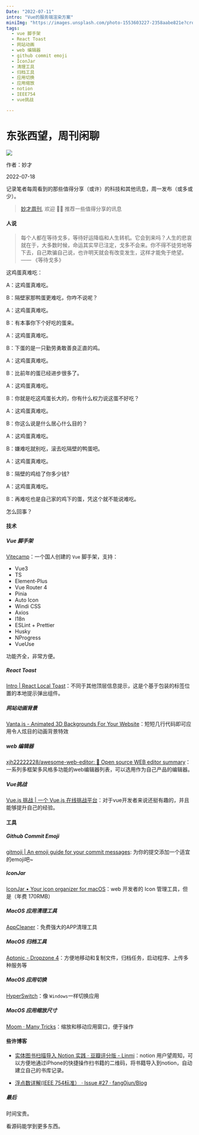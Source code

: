 ```yaml
---
Date: "2022-07-11"
intro: "Vue的服务端渲染方案"
miniImg: "https://images.unsplash.com/photo-1553603227-2358aabe821e?crop=entropy&cs=tinysrgb&fit=max&fm=jpg&ixid=MnwxNjUyNjZ8MHwxfHJhbmRvbXx8fHx8fHx8fDE2NTgxNDYyNzU&ixlib=rb-1.2.1&q=80&w=400"
tags:
  - vue 脚手架
  - React Toast
  - 网站动画
  - web 编辑器
  - github commit emoji
  - IconJar
  - 清理工具
  - 归档工具
  - 应用切换
  - 应用缩放
  - notion
  - IEEE754
  - vue挑战

---
```


# 东张西望，周刊闲聊

![](https://images.unsplash.com/photo-1553603227-2358aabe821e?crop=entropy&cs=tinysrgb&fit=max&fm=jpg&ixid=MnwxNjUyNjZ8MHwxfHJhbmRvbXx8fHx8fHx8fDE2NTgxNDYyNzU&ixlib=rb-1.2.1&q=80&w=1080)



作者：妙才

2022-07-18

记录笔者每周看到的那些值得分享（或许）的科技和其他讯息，周一发布（或多或少）。

> [妙才周刊](https://weekly-omega.vercel.app/), 欢迎 👏🏻 推荐一些值得分享的讯息



#### 人说

> 每个人都在等待戈多，等待好运降临和人生转机。它会到来吗？人生的悲哀就在于，大多数时候，命运其实早已注定，戈多不会来。你不得不徒劳地等下去，自己欺骗自己说，也许明天就会有改变发生，这样才能免于绝望。 —— 《等待戈多》



这鸡蛋真难吃：

A：这鸡蛋真难吃。

B：隔壁家那鸭蛋更难吃，你咋不说呢？

A：这鸡蛋真难吃。

B：有本事你下个好吃的蛋来。

A：这鸡蛋真难吃。

B：下蛋的是一只勤劳勇敢善良正直的鸡。

A：这鸡蛋真难吃。

B：比前年的蛋已经进步很多了。

A：这鸡蛋真难吃。

B：你就是吃这鸡蛋长大的，你有什么权力说这蛋不好吃？

A：这鸡蛋真难吃。

B：你这么说是什么居心什么目的？

A：这鸡蛋真难吃。

B：嫌难吃就别吃，滚去吃隔壁的鸭蛋吧。

A：这鸡蛋真难吃。

B：隔壁的鸡给了你多少钱?

A：这鸡蛋真难吃。

B：再难吃也是自己家的鸡下的蛋，凭这个就不能说难吃。



怎么回事？



#### 技术

##### Vue 脚手架

[Vitecamp](https://vitecamp.netlify.app/)：一个国人创建的 `Vue` 脚手架，支持：

- Vue3
- TS
- Element-Plus
- Vue Router 4
- Pinia
- Auto Icon
- Windi CSS
- Axios
- I18n
- ESLint + Prettier
- Husky
- NProgress
- VueUse

功能齐全，非常方便。





##### React Toast

[Intro | React Local Toast](https://react-local-toast.netlify.app/)：不同于其他顶层信息提示，这是个基于包装的标签位置的本地提示弹出组件。



##### 网站动画背景

[Vanta.js - Animated 3D Backgrounds For Your Website](https://www.vantajs.com/?effect=birds)：短短几行代码即可应用令人炫目的动画背景特效



#####  web 编辑器

[xjh22222228/awesome-web-editor: 🔨 Open source WEB editor summary](https://github.com/xjh22222228/awesome-web-editor)：一系列多框架多风格多功能的web编辑器列表，可以选用作为自己产品的编辑器。



##### Vue挑战

[Vue.js 挑战 | 一个 Vue.js 在线挑战平台](https://cn-vuejs-challenges.netlify.app/)：对于vue开发者来说还挺有趣的，并且能够提升自己的经验。



#### 工具

##### Github Commit Emoji

[gitmoji | An emoji guide for your commit messages](https://gitmoji.dev/): 为你的提交添加一个适宜的emoji吧~



##### IconJar

[IconJar • Your icon organizer for macOS](https://geticonjar.com/)：web 开发者的 Icon 管理工具，但是（年费 170RMB）



##### MacOS 应用清理工具

[AppCleaner](https://freemacsoft.net/appcleaner/)：免费强大的APP清理工具



##### MacOS 归档工具

[Aptonic - Dropzone 4](https://aptonic.com/)：方便地移动和复制文件，归档任务，启动程序、上传多种服务等



##### MacOS 应用切换

[HyperSwitch](https://bahoom.com/hyperswitch)：像 `Windows`一样切换应用



##### MacOS 应用缩放尺寸

[Moom · Many Tricks](https://manytricks.com/moom/)：缩放和移动应用窗口，便于操作



#### 些许博客

- [实体图书扫描导入 Notion 实践 · 豆瓣评分版 - Linmi](https://linmi.cc/42154.html)：notion 用户望周知，可以方便地通过iPhone的快捷操作扫书籍的二维码，将书籍导入到notion，自动建立自己的书库记录。

- [浮点数详解(IEEE 754标准） · Issue #27 · fang0jun/Blog](https://github.com/fang0jun/Blog/issues/27)

  

##### 最后

时间宝贵。

看源码能学到更多东西。

